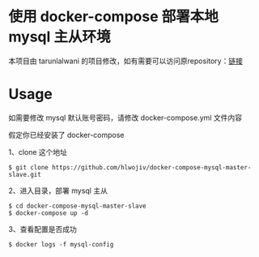 # 使用 docker-compose 部署本地 mysql 主从环境

本项目由 tarunlalwani 的项目修改，如有需要可以访问原repository：[链接](<https://github.com/tarunlalwani/docker-compose-mysql-master-slave>)

# Usage

如需要修改 mysql 默认账号密码，请修改 docker-compose.yml 文件内容

假定你已经安装了 docker-compose

1、clone 这个地址

```shell
$ git clone https://github.com/hlwojiv/docker-compose-mysql-master-slave.git
```

2、进入目录，部署 mysql 主从

```shell
$ cd docker-compose-mysql-master-slave
$ docker-compose up -d
```

3、查看配置是否成功

```shell
$ docker logs -f mysql-config
```

